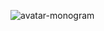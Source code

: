 ![avatar-monogram](https://github.com/powerhome/playbook/assets/92755007/c7fd747d-46a9-4da0-8d89-dfa3647ea572)
